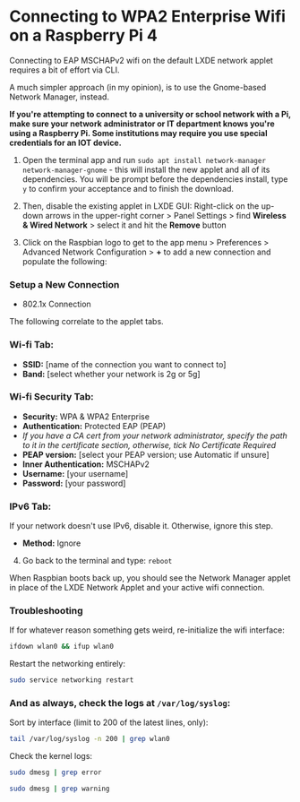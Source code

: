 # Connecting to WPA2 Enterprise Wifi on a Raspberry Pi 4

Connecting to EAP MSCHAPv2 wifi on the default LXDE network applet requires a bit of effort via CLI.

A much simpler approach (in my opinion), is to use the Gnome-based Network Manager, instead.

**If you're attempting to connect to a university or school network with a Pi, make sure your network administrator or IT department knows you're using a Raspberry Pi. Some institutions may require you use special credentials for an IOT device.**

1. Open the terminal app and run `sudo apt install network-manager network-manager-gnome` - this will install the new applet and all of its dependencies. You will be prompt before the dependencies install, type `y` to confirm your acceptance and to finish the download.

2. Then, disable the existing applet in LXDE GUI: Right-click on the up-down arrows in the upper-right corner > Panel Settings > find **Wireless & Wired Network** > select it and hit the **Remove** button

3. Click on the Raspbian logo to get to the app menu > Preferences > Advanced Network Configuration > **+** to add a new connection and populate the following:

### Setup a New Connection

- 802.1x Connection

The following correlate to the applet tabs.

### Wi-fi Tab:

- **SSID:** [name of the connection you want to connect to]
- **Band:** [select whether your network is 2g or 5g]

### Wi-fi Security Tab:

- **Security:** WPA & WPA2 Enterprise
- **Authentication:** Protected EAP (PEAP)
- _If you have a CA cert from your network administrator, specify the path to it in the certificate section, otherwise, tick No Certificate Required_
- **PEAP version:** [select your PEAP version; use Automatic if unsure]
- **Inner Authentication:** MSCHAPv2
- **Username:** [your username]
- **Password:** [your password]

### IPv6 Tab:

If your network doesn't use IPv6, disable it. Otherwise, ignore this step.

- **Method:** Ignore

4. Go back to the terminal and type: `reboot`

When Raspbian boots back up, you should see the Network Manager applet in place of the LXDE Network Applet and your active wifi connection.

### Troubleshooting

If for whatever reason something gets weird, re-initialize the wifi interface:

```bash
ifdown wlan0 && ifup wlan0
```

Restart the networking entirely:

```bash
sudo service networking restart
```

### And as always, check the logs at `/var/log/syslog`:

Sort by interface (limit to 200 of the latest lines, only):

```bash
tail /var/log/syslog -n 200 | grep wlan0
```

Check the kernel logs:

```bash
sudo dmesg | grep error
```

```bash
sudo dmesg | grep warning
```
